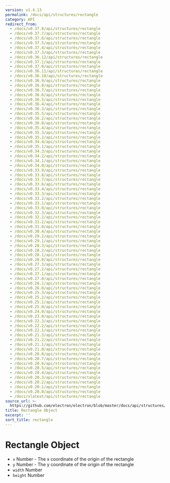 ```yaml
---
version: v1.4.13
permalink: /docs/api/structures/rectangle
category: API
redirect_from:
  - /docs/v0.37.8/api/structures/rectangle
  - /docs/v0.37.7/api/structures/rectangle
  - /docs/v0.37.6/api/structures/rectangle
  - /docs/v0.37.5/api/structures/rectangle
  - /docs/v0.37.4/api/structures/rectangle
  - /docs/v0.37.3/api/structures/rectangle
  - /docs/v0.36.12/api/structures/rectangle
  - /docs/v0.37.1/api/structures/rectangle
  - /docs/v0.37.0/api/structures/rectangle
  - /docs/v0.36.11/api/structures/rectangle
  - /docs/v0.36.10/api/structures/rectangle
  - /docs/v0.36.9/api/structures/rectangle
  - /docs/v0.36.8/api/structures/rectangle
  - /docs/v0.36.7/api/structures/rectangle
  - /docs/v0.36.6/api/structures/rectangle
  - /docs/v0.36.5/api/structures/rectangle
  - /docs/v0.36.4/api/structures/rectangle
  - /docs/v0.36.3/api/structures/rectangle
  - /docs/v0.35.5/api/structures/rectangle
  - /docs/v0.36.2/api/structures/rectangle
  - /docs/v0.36.0/api/structures/rectangle
  - /docs/v0.35.4/api/structures/rectangle
  - /docs/v0.35.3/api/structures/rectangle
  - /docs/v0.35.2/api/structures/rectangle
  - /docs/v0.34.4/api/structures/rectangle
  - /docs/v0.35.1/api/structures/rectangle
  - /docs/v0.34.3/api/structures/rectangle
  - /docs/v0.34.2/api/structures/rectangle
  - /docs/v0.34.1/api/structures/rectangle
  - /docs/v0.34.0/api/structures/rectangle
  - /docs/v0.33.9/api/structures/rectangle
  - /docs/v0.33.8/api/structures/rectangle
  - /docs/v0.33.7/api/structures/rectangle
  - /docs/v0.33.6/api/structures/rectangle
  - /docs/v0.33.4/api/structures/rectangle
  - /docs/v0.33.3/api/structures/rectangle
  - /docs/v0.33.2/api/structures/rectangle
  - /docs/v0.33.1/api/structures/rectangle
  - /docs/v0.33.0/api/structures/rectangle
  - /docs/v0.32.3/api/structures/rectangle
  - /docs/v0.32.2/api/structures/rectangle
  - /docs/v0.31.2/api/structures/rectangle
  - /docs/v0.31.0/api/structures/rectangle
  - /docs/v0.30.4/api/structures/rectangle
  - /docs/v0.29.2/api/structures/rectangle
  - /docs/v0.29.1/api/structures/rectangle
  - /docs/v0.28.3/api/structures/rectangle
  - /docs/v0.28.2/api/structures/rectangle
  - /docs/v0.28.1/api/structures/rectangle
  - /docs/v0.28.0/api/structures/rectangle
  - /docs/v0.27.3/api/structures/rectangle
  - /docs/v0.27.2/api/structures/rectangle
  - /docs/v0.27.1/api/structures/rectangle
  - /docs/v0.27.0/api/structures/rectangle
  - /docs/v0.26.1/api/structures/rectangle
  - /docs/v0.26.0/api/structures/rectangle
  - /docs/v0.25.3/api/structures/rectangle
  - /docs/v0.25.2/api/structures/rectangle
  - /docs/v0.25.1/api/structures/rectangle
  - /docs/v0.25.0/api/structures/rectangle
  - /docs/v0.24.0/api/structures/rectangle
  - /docs/v0.23.0/api/structures/rectangle
  - /docs/v0.22.3/api/structures/rectangle
  - /docs/v0.22.2/api/structures/rectangle
  - /docs/v0.22.1/api/structures/rectangle
  - /docs/v0.21.3/api/structures/rectangle
  - /docs/v0.21.2/api/structures/rectangle
  - /docs/v0.21.1/api/structures/rectangle
  - /docs/v0.21.0/api/structures/rectangle
  - /docs/v0.20.8/api/structures/rectangle
  - /docs/v0.20.7/api/structures/rectangle
  - /docs/v0.20.6/api/structures/rectangle
  - /docs/v0.20.5/api/structures/rectangle
  - /docs/v0.20.4/api/structures/rectangle
  - /docs/v0.20.3/api/structures/rectangle
  - /docs/v0.20.2/api/structures/rectangle
  - /docs/v0.20.1/api/structures/rectangle
  - /docs/v0.20.0/api/structures/rectangle
  - /docs/vlatest/api/structures/rectangle
source_url: >-
  https://github.com/electron/electron/blob/master/docs/api/structures/rectangle.md
title: Rectangle Object
excerpt: ''
sort_title: rectangle
---
```

# Rectangle Object

*   `x` Number - The x coordinate of the origin of the rectangle
*   `y` Number - The y coordinate of the origin of the rectangle
*   `width` Number
*   `height` Number
